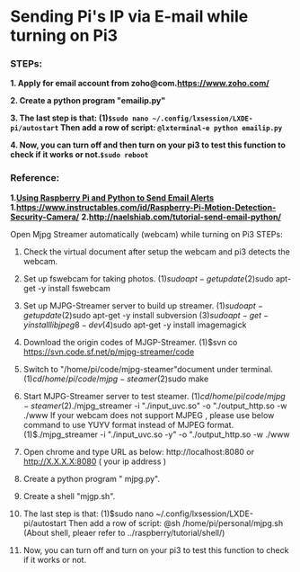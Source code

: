 # Sending Pi's IP via E-mail while turning on Pi3 

### STEPs:

**1. Apply for email account from zoho@com.<https://www.zoho.com/>**

**2. Create a python program "emailip.py"**

**3. The last step is that: (1)`$sudo nano ~/.config/lxsession/LXDE-pi/autostart` Then add a row of script: `@lxterminal-e python emailip.py`**

**4. Now, you can turn off and then turn on your pi3 to test this function to check if it works or not.`$sudo reboot`**


### Reference:

**1.[Using Raspberry Pi and Python to Send Email Alerts](https://engineersportal.com/blog/2017/9/23/using-raspberry-pi-and-python-to-send-email-alerts)**
**1.<https://www.instructables.com/id/Raspberry-Pi-Motion-Detection-Security-Camera/>**
**2.<http://naelshiab.com/tutorial-send-email-python/>**



Open Mjpg Streamer automatically (webcam) while turning on Pi3
STEPs:
1. Check the virtual document after setup the webcam and pi3 detects the webcam.

2. Set up fswebcam for taking photos. (1)$sudo apt-get update (2)$sudo apt-get -y install fswebcam

3. Set up MJPG-Streamer server to build up streamer. (1)$sudo apt-get update (2)$sudo apt-get -y install subversion (3)$sudo apt-get -y install libjpeg8-dev (4)$sudo apt-get -y install imagemagick

4. Download the origin codes of MJGP-Streamer. (1)$svn co https://svn.code.sf.net/p/mjpg-streamer/code

5. Switch to "/home/pi/code/mjpg-steamer"document under terminal. (1)$cd /home/pi/code/mjpg-steamer (2)$sudo make

6. Start MJPG-Streamer server to test steamer. (1)$cd /home/pi/code/mjpg-steamer (2)$./mjpg_streamer -i "./input_uvc.so" -o "./output_http.so -w ./www If your webcam does not support MJPEG , please use below command to use YUYV format instead of MJPEG format. (1)$./mjpg_streamer -i "./input_uvc.so -y" -o "./output_http.so -w ./www

7. Open chrome and type URL as below: http://localhost:8080 or http://X.X.X.X:8080 ( your ip address )

8. Create a python program " mjpg.py".

9. Create a shell "mjgp.sh".

10. The last step is that: (1)$sudo nano ~/.config/lxsession/LXDE-pi/autostart Then add a row of script: @sh /home/pi/personal/mjpg.sh (About shell, pleaer refer to ../raspberry/tutorial/shell/)

11. Now, you can turn off and turn on your pi3 to test this function to check if it works or not.
